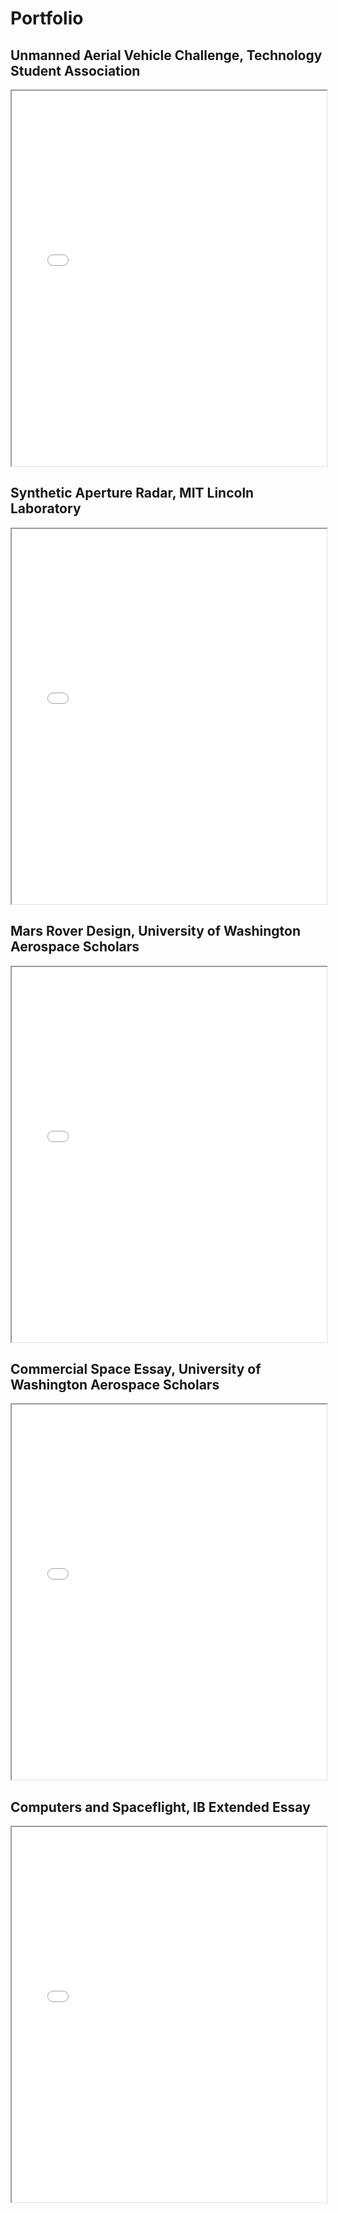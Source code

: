 # Portfolio

## Unmanned Aerial Vehicle Challenge, Technology Student Association

<iframe src="{{ '/assets/TSA.pdf' | relative_url }}" width="100%" height="600px">
</iframe>

## Synthetic Aperture Radar, MIT Lincoln Laboratory

<iframe src="{{ '/assets/LLRISE.pdf' | relative_url }}" width="100%" height="600px">
</iframe>

## Mars Rover Design, University of Washington Aerospace Scholars

<iframe src="{{ '/assets/WAS.pdf' | relative_url }}" width="100%" height="600px">
</iframe>

## Commercial Space Essay, University of Washington Aerospace Scholars

<iframe src="{{ '/assets/WAS_essay.pdf' | relative_url }}" width="100%" height="600px">
</iframe>

## Computers and Spaceflight, IB Extended Essay

<iframe src="{{ '/assets/EE.pdf' | relative_url }}" width="100%" height="600px">
</iframe>
